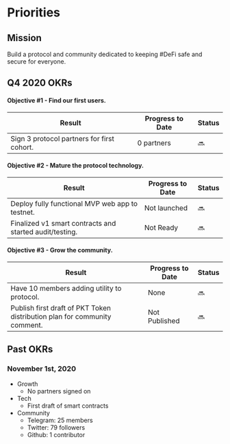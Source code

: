 # Priorities
## Mission
Build a protocol and community dedicated to keeping #DeFi safe and secure for everyone. 

## Q4 2020 OKRs
#### Objective #1 - Find our first users.
| Result | Progress to Date | Status |
|--------|------------------|--------|
|Sign 3 protocol partners for first cohort.|0 partners|🔜|

#### Objective #2 - Mature the protocol technology.
| Result | Progress to Date | Status |
|--------|------------------|--------|
|Deploy fully functional MVP web app to testnet.|Not launched|🔜|
|Finalized v1 smart contracts and started audit/testing.|Not Ready|🔜|

#### Objective #3 - Grow the community.
| Result | Progress to Date | Status |
|--------|------------------|--------|
|Have 10 members adding utility to protocol.|None|🔜|
|Publish first draft of PKT Token distribution plan for community comment.|Not Published|🔜|

## Past OKRs
### November 1st, 2020
* Growth
  * No partners signed on
* Tech
  * First draft of smart contracts
* Community
  * Telegram: 25 members
  * Twitter: 79 followers
  * Github: 1 contributor
